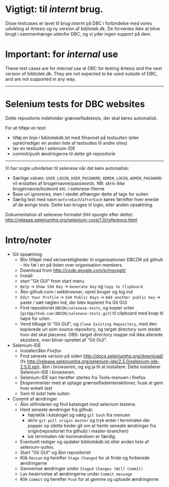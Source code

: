 # Vigtigt: til _internt_ brug.

Disse testcases er lavet til brug _internt_ på DBC i forbindelse med vores udvikling af Artesis og ny version af bibliotek.dk.
De forventes ikke at blive brugt i sammenhænge udenfor DBC, og vi yder ingen support på dem.

# Important: for _internal_ use

These test cases are for _internal_ use at DBC for testing Artesis and the next version of bibliotek.dk.
They are not expected to be used outside of DBC, and are not supported in any way.




----
# Selenium tests for DBC websites

Dette repositorie indeholder grænsefladetests, der skal køres automatisk.

For at tilføje en test: 

- tilføj en linje i bibliotekdk.lst med filnavnet på testsuiten (eller opret/rediger en anden liste af testsuites til andre sites)
- lav en testsuite i selenium-IDE
- commit/push ændringerne til dette git-repositorie

----

Vi har nogle udvidelser til selenese når det køre automatisk: 
- Særlige values: `USER_LOGIN`, `USER_PASSWORD`, `ADMIN_LOGIN`, `ADMIN_PASSWORD` vil erstattes af brugernavne/passwords. NB: skriv _ikke_ brugernavne/kodeord etc. i selenese-filerne
- Base url ignoreres, men i stedet afhænger dette af tags for suiten
- Særlig test med navn `beforeEach`/`afterEach` køres før/efter hver eneste af de øvrige tests. Dette kan bruges til login, eller anden opsætning.

Dokumentation af selenese-formatet (hhl spurgte efter dette): http://release.seleniumhq.org/selenium-core/1.0/reference.html

# Intro/noter

- Git opsætning
    - Bliv tilføjet med skriverettigheder til organisationen DBCDK på github - hiv fat i en på listen over organisation members.
    - Download from http://code.google.com/p/msysgit/
    - Install
    - start "Git GUI" from start menu
    - `Help` -> `Show SSH Key` -> `Generate Key` og `Copy to Clipboard`
    - Åbn github.com i webbrowser, opret bruger og log ind
    - `Edit Your Profile` -> `SSH Public Keys` -> `Add another public key` -> paste / sæt nøglen ind, der blev kopieret fra Git GUI
    - Find repositoriet `DBCDK/selenese-tests`, og kopier urlen (`git@github.com:DBCDK/selenese-tests.git`) til clipboard med knap til højre for urlen.
    - Vend tilbage til "Git GUI", og `Clone Existing Repository`, med den kopierede url som source repository, og target directory som stedet hvor det skal placeres. OBS: target directory mappe må ikke allerede eksistere, men bliver oprettet af "Git GUI".
- Selenium-IDE
    - Installer/åbn *Firefox*
    - Find seneste version på siden http://docs.seleniumhq.org/download/ (fx http://release.seleniumhq.org/selenium-ide/2.5.0/selenium-ide-2.5.0.xpi), åbn i browseren, og sig ja til at installere. Dette installerer Selenium-IDE i browseren.
    - Selenium-IDE kan herefter startes fra Tools-menuen i firefox.
    - Eksperimenter med at optage grænsefladeinteraktioner, husk at gem hver enkelt test
    - Gem til sidst hele suiten
- Commit af ændringer
    - Åbn stifinderen og find kataloget med selenium testene.
    - Hent seneste ændringer fra github:
        - højreklik i kataloget og vælg `git bash` fra menuen
        - skriv `git pull origin master` og tryk enter i terminalen der popper op (dette beder git om at hente seneste ændringer fra origin(repositoriet fra github) i master-branchen)
        - luk terminalen når kommandoen er færdig.
    - Eventuelt rediger og opdater bibliotekdk.lst eller anden liste af selenium-suites.
    - Start "Git GUI" og åbn repositoriet
    - Klik `Rescan` og herefter `Stage Changed` for at finde og forberede ændringerne
    - Gennemse ændringer under `Staged Changes (Will Commit)`
    - Lav beskrivelse af ændringerne under `Commit message`
    - Klik `Commit` og herefter `Push` for at gemme og uploade ændringerne
